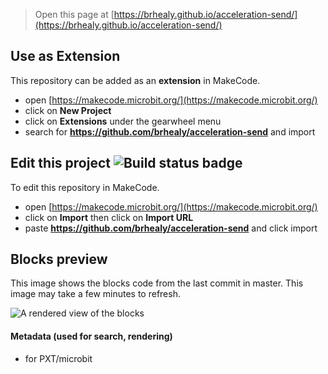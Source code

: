 
> Open this page at [https://brhealy.github.io/acceleration-send/](https://brhealy.github.io/acceleration-send/)

## Use as Extension

This repository can be added as an **extension** in MakeCode.

* open [https://makecode.microbit.org/](https://makecode.microbit.org/)
* click on **New Project**
* click on **Extensions** under the gearwheel menu
* search for **https://github.com/brhealy/acceleration-send** and import

## Edit this project ![Build status badge](https://github.com/brhealy/acceleration-send/workflows/MakeCode/badge.svg)

To edit this repository in MakeCode.

* open [https://makecode.microbit.org/](https://makecode.microbit.org/)
* click on **Import** then click on **Import URL**
* paste **https://github.com/brhealy/acceleration-send** and click import

## Blocks preview

This image shows the blocks code from the last commit in master.
This image may take a few minutes to refresh.

![A rendered view of the blocks](https://github.com/brhealy/acceleration-send/raw/master/.github/makecode/blocks.png)

#### Metadata (used for search, rendering)

* for PXT/microbit
<script src="https://makecode.com/gh-pages-embed.js"></script><script>makeCodeRender("{{ site.makecode.home_url }}", "{{ site.github.owner_name }}/{{ site.github.repository_name }}");</script>
